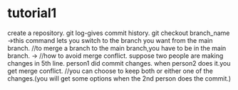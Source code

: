# tutorial1
create a repository.
git log-gives commit history.
git checkout branch_name ->this command lets you switch to the branch you want from the main branch.
//to merge a branch to the main branch,you have to be in the main branch.
->
//how to avoid merge conflict.
suppose two people are making changes in 5th line.
person1 did commit changes.
when person2 does it.you get merge conflict.
//you can choose to keep both or either one of the changes.(you will get some options when the 2nd person does the commit.)
